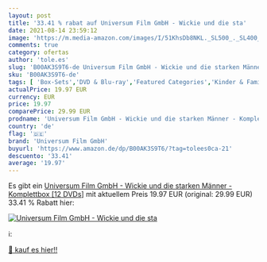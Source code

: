 ```yaml
---
layout: post
title: '33.41 % rabat auf Universum Film GmbH - Wickie und die sta'
date: 2021-08-14 23:59:12
image: 'https://m.media-amazon.com/images/I/51KhsDb8NKL._SL500_._SL400_.jpg'
comments: true
category: ofertas
author: 'tole.es'
slug: 'B00AK3S9T6-de Universum Film GmbH - Wickie und die starken Männer -...'
sku: 'B00AK3S9T6-de'
tags: [ 'Box-Sets','DVD & Blu-ray','Featured Categories','Kinder & Familie','Serien & TV-Produktionen','Zeichentrick','universum film gmbh', ]
actualPrice: 19.97 EUR
currency: EUR
price: 19.97
comparePrice: 29.99 EUR
prodname: 'Universum Film GmbH - Wickie und die starken Männer - Komplettbox [12 DVDs]'
country: 'de'
flag: '🇩🇪'
brand: 'Universum Film GmbH'
buyurl: 'https://www.amazon.de/dp/B00AK3S9T6/?tag=tolees0ca-21'
descuento: '33.41'
average: '19.97'
---
```


Es gibt ein [Universum Film GmbH - Wickie und die starken Männer - Komplettbox [12 DVDs]](https://www.amazon.de/dp/B00AK3S9T6/?tag=tolees0ca-21) mit aktuellem Preis 19.97 EUR (original: 29.99 EUR) 33.41 % Rabatt hier:

[![Universum Film GmbH - Wickie und die sta](https://m.media-amazon.com/images/I/51KhsDb8NKL._SL500_._SL400_.jpg)](https://www.amazon.de/dp/B00AK3S9T6/?tag=tolees0ca-21)

ℹ️:


[🛒 kauf es hier!!](https://www.amazon.de/dp/B00AK3S9T6/?tag=tolees0ca-21)
